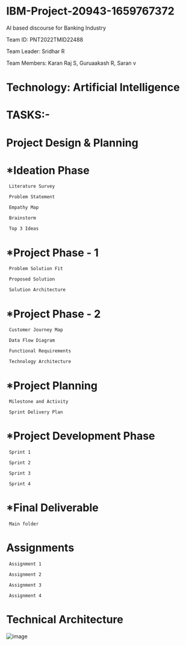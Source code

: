 # IBM-Project-20943-1659767372   

AI based discourse for Banking Industry

Team ID: PNT2022TMID22488

Team Leader: Sridhar R

Team Members: Karan Raj S, Guruaakash R, Saran v

# Technology: Artificial Intelligence



  # TASKS:-

   # Project Design & Planning
   # *Ideation Phase
   
     Literature Survey

     Problem Statement

     Empathy Map

     Brainstorm

     Top 3 Ideas

# *Project Phase - 1

     Problem Solution Fit

     Proposed Solution

     Solution Architecture
  
  # *Project Phase - 2
  
     Customer Journey Map
      
     Data Flow Diagram
    
     Functional Requirements
    
     Technology Architecture
    
   # *Project Planning
    
     Milestone and Activity
    
     Sprint Delivery Plan
  
  # *Project Development Phase
  
     Sprint 1
    
     Sprint 2
    
     Sprint 3
    
     Sprint 4
    
 # *Final Deliverable
 
     Main folder
     
 # Assignments
 
     Assignment 1
     
     Assignment 2
     
     Assignment 3
     
     Assignment 4
     
     
     
 # Technical Architecture    
     
  ![image](https://user-images.githubusercontent.com/113535480/202243871-7e402e73-ae1c-46aa-901e-681fe75ed561.png)
